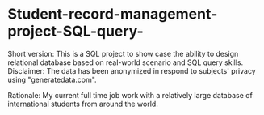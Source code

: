 # Student-record-management-project-SQL-query-
Short version: This is a SQL project to show case the ability to design relational database based on real-world scenario and SQL query skills. 
Disclaimer: The data has been anonymized in respond to subjects' privacy using "generatedata.com". 

Rationale: My current full time job work with a relatively large database of international students from around the world. 
